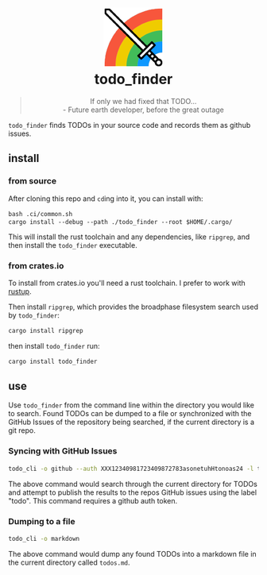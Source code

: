 <div align="center">
  <h1>
    <img src="8252.png" /><br />
    todo_finder
  </h1>

  <blockquote>
    If only we had fixed that TODO...
   <br />
   <footer>- Future earth developer, before the great outage</footer>

  </blockquote>
</div>

`todo_finder` finds TODOs in your source code and records them as github issues.


## install

### from source
After cloning this repo and `cd`ing into it, you can install with:
```
bash .ci/common.sh
cargo install --debug --path ./todo_finder --root $HOME/.cargo/
```
This will install the rust toolchain and any dependencies, like `ripgrep`, and
then install the `todo_finder` executable.

### from crates.io
To install from crates.io you'll need a rust toolchain. I prefer to work with
[rustup](https://rustup.rs/).

Then install `ripgrep`, which provides the broadphase filesystem search used by
`todo_finder`:

```bash
cargo install ripgrep
```

then install `todo_finder` run:

```bash
cargo install todo_finder
```


## use

Use `todo_finder` from the command line within the directory you would like
to search. Found TODOs can be dumped to a file or synchronized with the GitHub
Issues of the repository being searched, if the current directory is a git repo.

### Syncing with GitHub Issues

```bash
todo_cli -o github --auth XXX12340981723409872783asonetuhHtonoas24 -l todo
```

The above command would search through the current directory for TODOs and
attempt to publish the results to the repos GitHub issues using the label "todo".
This command requires a github auth token.

### Dumping to a file

```bash
todo_cli -o markdown
```

The above command would dump any found TODOs into a markdown file in the current
directory called `todos.md`.
